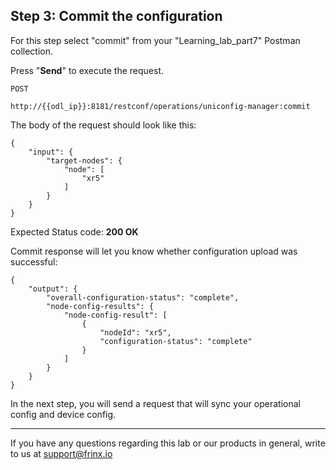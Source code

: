 ## Step 3: Commit the configuration

For this step select "commit" from your "Learning_lab_part7" Postman collection.

Press "**Send**" to execute the request.

```
POST

http://{{odl_ip}}:8181/restconf/operations/uniconfig-manager:commit
```


The body of the request should look like this:

```
{
    "input": {
        "target-nodes": {
            "node": [
                "xr5"
            ]
        }
    }
}
```

Expected Status code: **200 OK**

Commit response will let you know whether configuration upload was successful:

```
{
    "output": {
        "overall-configuration-status": "complete",
        "node-config-results": {
            "node-config-result": [
                {
                    "nodeId": "xr5",
                    "configuration-status": "complete"
                }
            ]
        }
    }
}
```

In the next step, you will send a request that will sync your operational config and device config.

---
If you have any questions regarding this lab or our products in general, write to us at [support@frinx.io](mailto:support@frinx.io)